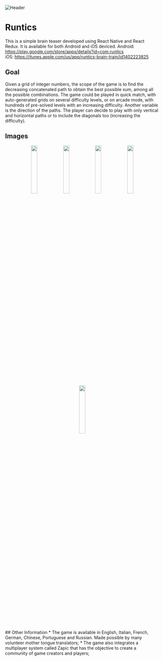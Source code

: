 ![Header](https://user-images.githubusercontent.com/20495003/61072897-8b025d80-a414-11e9-8933-81da33e4aecb.jpg)

# Runtics
This is a simple brain teaser developed using React Native and React Redux. It is available for both Android and iOS deviced.
Android: https://play.google.com/store/apps/details?id=com.runtics <br>
iOS: https://itunes.apple.com/us/app/runtics-brain-train/id1402223825


## Goal
Given a grid of integer numbers, the scope of the game is to find the decreasing concatenated path to obtain the best possible sum, among all the possible combinations.
The game could be played in quick match, with auto-generated grids on several difficulty levels, or on arcade mode, with hundreds of pre-solved levels with an increasing difficulty.
Another variable is the direction of the paths. The player can decide to play with only vertical and horizontal paths or to include the diagonals too (increasing the difficulty).

## Images
<p float="left" align="center">
<img src="https://user-images.githubusercontent.com/20495003/61072915-92c20200-a414-11e9-92c8-9b9cc7a78515.png" width="20%">
<img src="https://user-images.githubusercontent.com/20495003/61072917-948bc580-a414-11e9-8a44-d6fadcf60fcf.png" width="20%">
<img src="https://user-images.githubusercontent.com/20495003/61072925-98b7e300-a414-11e9-8da4-c2437822b768.png" width="20%">
<img src="https://user-images.githubusercontent.com/20495003/61072927-9b1a3d00-a414-11e9-8a43-b66cc60082ec.png" width="20%">
<img src="https://user-images.githubusercontent.com/20495003/61073555-f1d44680-a415-11e9-96ce-42ec4fb1c44e.png" width="20%">
</p>
## Other Information
* The game is available in English, Italian, French, German, Chinese, Portuguese and Russian. Made possible by many volunteer mother tongue translators;
* The game also integrates a multiplayer system called Zapic that has the objective to create a community of game creators and players;

